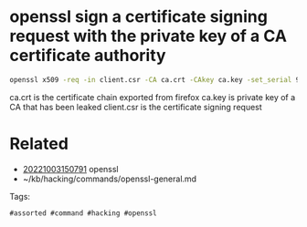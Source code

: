 # openssl sign a certificate signing request with the private key of a CA certificate authority
```bash
openssl x509 -req -in client.csr -CA ca.crt -CAkey ca.key -set_serial 9001 -extensions client -days 9002 -outform PEM -out client.cer
```
ca.crt is the certificate chain exported from firefox
ca.key is private key of a CA that has been leaked
client.csr is the certificate signing request

# Related

- [20221003150791](/zet/20221003150791/README.md) openssl
- ~/kb/hacking/commands/openssl-general.md

Tags:

    #assorted #command #hacking #openssl
